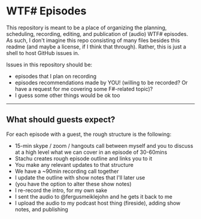 # WTF# Episodes

This repository is meant to be a place of organizing the planning, scheduling, recording, editing, and publication of (audio) WTF# episodes.
As such, I don't imagine this repo consisting of many files besides this readme (and maybe a license, if I think that through). Rather, this is just a shell to host GitHub issues in.

Issues in this repository should be:
- episodes that I plan on recording
- episodes recommendations made by YOU! (willing to be recorded? Or have a request for me covering some F#-related topic)?
- I guess some other things would be ok too

---

## What should guests expect?

For each episode with a guest, the rough structure is the following:
- 15-min skype / zoom / hangouts call between myself and you to discuss at a high level what we can cover in an episode of 30-60mins
- Stachu creates rough episode outline and links you to it
- You make any relevant updates to that structure
- We have a ~90min recording call together
- I update the outline with show notes that I'll later use
- (you have the option to alter these show notes)
- I re-record the intro, for my own sake
- I sent the audio to @fergusmeiklejohn and he gets it back to me
- I upload the audio to my podcast host thing (fireside), adding show notes, and publishing
